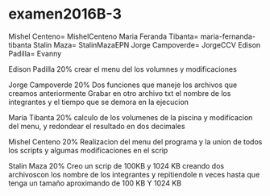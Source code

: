 # examen2016B-3
Mishel Centeno= MishelCenteno
Maria Feranda Tibanta= maria-fernanda-tibanta
Stalin Maza= StalinMazaEPN
Jorge Campoverde= JorgeCCV
Edison Padilla= Evanny

Edison Padilla 20%
crear el  menu  del los volumnes y modificaciones 

Jorge Campoverde 20%
Dos funciones que maneje los archivos que creamos anteriormente 
Grabar en otro archivo txt el  nombre de los integrantes y el  tiempo que se demora en  la ejecucion

Maria Tibanta 20%
calculo de los volumenes de la piscina y modificacion del  menu,  y redondear el  resultado en  dos decimales 

Mishel Centeno 20%
Realizacion del menu del programa  y la union de todos los scripts y algumas modificaciones en el  scrip

Stalin Maza 20%
Creo un scrip de 100KB y 1024 KB 
creando dos archivoscon los nombre de los integrantes y repitiendole n veces hasta que tenga un tamaño aproximando de 100 KB Y 1024 KB 

